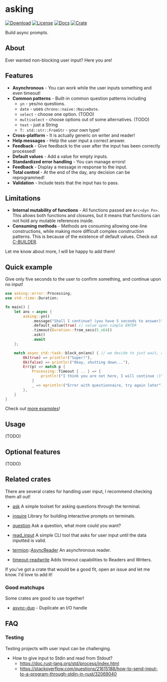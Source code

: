 # asking
[![Download](https://img.shields.io/crates/d/asking)](https://crates.io/crates/asking)
[![License](https://img.shields.io/crates/l/asking)](https://github.com/saona-raimundo/asking)
[![Docs](https://docs.rs/asking/badge.svg)](https://docs.rs/asking/)
[![Crate](https://img.shields.io/crates/v/asking.svg)](https://crates.io/crates/asking)

Build async prompts.

## About

Ever wanted non-blocking user input? Here you are!

## Features

- **Asynchronous** - You can work while the user inputs something and even timeout!
- **Common patterns** - Built-in common question patterns including 
  - `yn` - yes/no questions.
  - `date` - uses `chrono::naive::NaiveDate`.
  - `select` - choose one option. (TODO)
  - `multiselect` - choose options out of some alternatives. (TODO)
  - `text` - just a String
  - `T: std::str::FromStr` - your own type!
- **Cross-platform** - It is actually generic on writer and reader!
- **Help messages** - Help the user input a correct answer.
- **Feedback** - Give feedback to the user after the input has been correctly processed!
- **Default values** - Add a value for empty inputs.
- **Standardized error handling** - You can manage errors!
- **Feedback** - Display a message in response to the input.
- **Total control** - At the end of the day, any decision can be reprogrammed!
- **Validation** - Include tests that the input has to pass.


## Limitations

- **Internal mutability of functions** - All functions passed are `Arc<dyn Fn>`. This  allows both functions and closures, but it means that functions can not hold any mutable references inside.
- **Consuming methods** - Methods are consuming allowing one-line constructions, while making more difficult complex construction patterns. This is because of the existence of default values. Check out [C-BUILDER](https://rust-lang.github.io/api-guidelines/type-safety.html#c-builder).

Let me know about more, I will be happy to add them!

## Quick example

Give only five seconds to the user to confirm something, and continue upon no input!

```rust
use asking::error::Processing;
use std::time::Duration;

fn main() {
    let ans = async {
        asking::yn()
            .message("Shall I continue? (you have 5 seconds to answer)")
            .default_value(true) // value upon simple ENTER
            .timeout(Duration::from_secs(5_u64))
            .ask()
            .await
    };

    match async_std::task::block_on(ans) { // we decide to just wait, at most five secs
        Ok(true) => println!("Super!"),
        Ok(false) => println!("Okay, shutting down..."),
        Err(p) => match p {
            Processing::Timeout { .. } => {
                println!("I think you are not here, I will continue :)") // Automatic decision!
            }
            _ => eprintln!("Error with questionnaire, try again later"),
        },
    }
}

```



Check out [more examples](https://github.com/saona-raimundo/asking/tree/main/examples)!

## Usage

(TODO)

## Optional features

(TODO)

## Related crates

There are several crates for handling user input, I recommend checking them all out! 

- [ask](https://crates.io/crates/ask) 
  A simple toolset for asking questions through the terminal.
- [inquire](https://crates.io/crates/inquire) 
  Library for building interactive prompts on terminals.

- [question](https://crates.io/crates/question)
  Ask a question, what more could you want?
- [read_input](https://crates.io/crates/read_input)
  A simple CLI tool that asks for user input until the data inputted is valid.
- [termion](https://docs.rs/termion/1.5.6/termion/index.html)::[AsyncReader](https://docs.rs/termion/1.5.6/termion/struct.AsyncReader.html)
  An asynchronous reader.
- [timeout-readwrite](https://crates.io/crates/timeout-readwrite)
  Adds timeout capabilities to Readers and Writers.

If you've got a crate that would be a good fit, open an issue and let me know. I'd love to add it!

### Good matchups

Some crates are good to use together!

- [async-dup](https://crates.io/crates/async-dup) - Duplicate an I/O handle

## FAQ

### Testing

Testing projects with user input can be challenging.

- How to give input to Stdin and read from Stdout?
  - https://doc.rust-lang.org/std/process/index.html
  - https://stackoverflow.com/questions/21615188/how-to-send-input-to-a-program-through-stdin-in-rust/32069040
